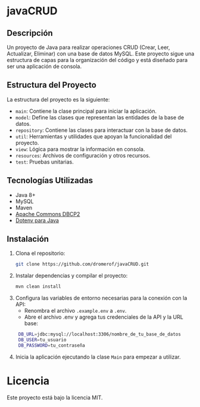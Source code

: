 # javaCRUD

## Descripción
Un proyecto de Java para realizar operaciones CRUD (Crear, Leer, Actualizar, Eliminar) con una base de datos MySQL. Este proyecto sigue una estructura de capas para la organización del código y está diseñado para ser una aplicación de consola.

## Estructura del Proyecto
La estructura del proyecto es la siguiente:

- `main`: Contiene la clase principal para iniciar la aplicación.
- `model`: Define las clases que representan las entidades de la base de datos.
- `repository`: Contiene las clases para interactuar con la base de datos.
- `util`: Herramientas y utilidades que apoyan la funcionalidad del proyecto.
- `view`: Lógica para mostrar la información en consola.
- `resources`: Archivos de configuración y otros recursos.
- `test`: Pruebas unitarias.

## Tecnologías Utilizadas
- Java 8+
- MySQL
- Maven
- [Apache Commons DBCP2](https://commons.apache.org/proper/commons-dbcp/)
- [Dotenv para Java](https://github.com/cdimascio/java-dotenv)

## Instalación
1. Clona el repositorio:
   ```bash
   git clone https://github.com/dromerof/javaCRUD.git

2. Instalar dependencias y compilar el proyecto:
   ```bash
   mvn clean install

3. Configura las variables de entorno necesarias para la conexión con la API:
   - Renombra el archivo `.example.env` a `.env`.
   - Abre el archivo .env y agrega tus credenciales de la API y la URL base:
   ```bash
    DB_URL=jdbc:mysql://localhost:3306/nombre_de_tu_base_de_datos
    DB_USER=tu_usuario
    DB_PASSWORD=tu_contraseña
   
4. Inicia la aplicación ejecutando la clase `Main` para empezar a utilizar.

# Licencia
Este proyecto está bajo la licencia MIT.




